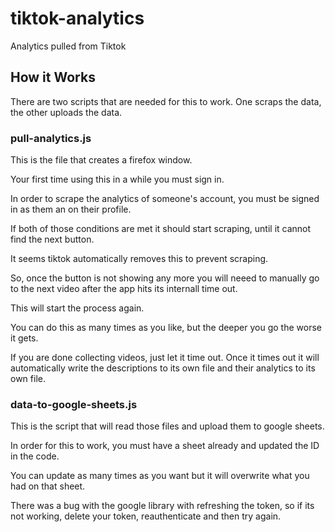 # tiktok-analytics
Analytics pulled from Tiktok

## How it Works

There are two scripts that are needed for this to work.
One scraps the data, the other uploads the data.

### pull-analytics.js

This is the file that creates a firefox window.

Your first time using this in a while you must sign in. 

In order to scrape the analytics of someone's account, you must be signed in as them an on their profile.

If both of those conditions are met it should start scraping, until it cannot find the next button.

It seems tiktok automatically removes this to prevent scraping.

So, once the button is not showing any more you will neeed to manually go to the next video after the app hits its internall time out.

This will start the process again.

You can do this as many times as you like, but the deeper you go the worse it gets.

If you are done collecting videos, just let it time out. Once it times out it will automatically write the descriptions to its own file and their analytics to its own file.

### data-to-google-sheets.js

This is the script that will read those files and upload them to google sheets.

In order for this to work, you must have a sheet already and updated the ID in the code.

You can update as many times as you want but it will overwrite what you had on that sheet.

There was a bug with the google library with refreshing the token, so if its not working, delete your token, reauthenticate and then try again.